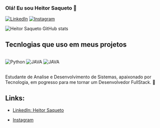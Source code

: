 ### Olá! Eu sou Heitor Saqueto 🤝
[![LinkedIn](https://img.shields.io/badge/LinkedIn-0077B5?style=for-the-badge&logo=linkedin&logoColor=white)](https://www.linkedin.com/in/heitor-saqueto-71bb21121/)
[![Instagram](https://img.shields.io/badge/Instagram-E4405F?style=for-the-badge&logo=instagram&logoColor=white)](https://www.instagram.com/heitorsaqueto/)

![Heitor Saqueto GitHub stats](https://github-readme-stats.vercel.app/api?username=Heitor-Saqueto&show_icons=true&theme=tokyonight)

## Tecnlogias que uso em meus projetos

<div style= "display:inline_block"><br/>
  <img aling="center" alt="Python" src="https://img.shields.io/badge/Python-3776AB?style=for-the-badge&logo=python&logoColor=yellow"/>
   <img aling="center" alt="JAVA" src="https://img.shields.io/badge/Java-ED8B00?style=for-the-badge&logo=java&logoColor=white"/>
    <img aling="center" alt="JAVA" src="https://img.shields.io/badge/JavaScript-323330?style=for-the-badge&logo=javascript&logoColor=F7DF1E"/>
</div><br/>

Estudante de Analise e Desenvolvimento de Sistemas, apaixonado por Tecnologia, em pogresso para me tornar um Desenvolvedor FullStack. 👊

## Links:
- [LinkedIn: Heitor Saqueto](https://www.linkedin.com/in/heitor-saqueto-71bb21121/)

- [Instagram](https://www.instagram.com/heitorsaqueto/)
